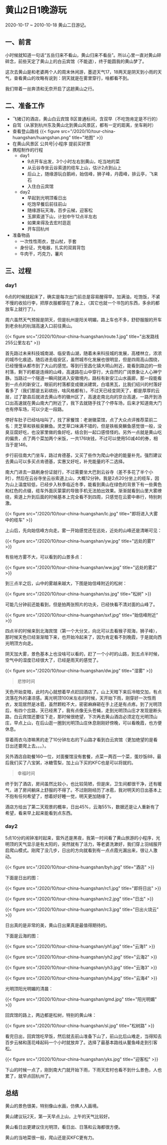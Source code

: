 # 黄山2日1晚游玩

2020-10-17 ~ 2010-10-18 黄山二日游记。

<!--more-->

## 一、前言

小时候就知道一句话“五岳归来不看山，黄山归来不看岳”。所以心里一直对黄山碎碎念，前些天定了黄山上的白云宾馆（不能退），终于能圆我的黄山梦了。

这次去黄山是和老婆两个人的周末休闲游，墨迹天气17，18两天是阴天到小雨的天气，查看黄山的攻略有说到：阴天就是在雾里穿行，啥都看不到。

我们带着一丝奔溃和无奈开启了这趟黄山之行。

## 二、准备工作

- 飞猪订的酒店，黄山白云宾馆 B区普通标间，含双早（不吃饱肯定是不行的）
- 自驾（从家到杭州东及黄山北到黄山风景区，都有一定的距离，坐车耗时）
- 查看登山路线
{{< figure src="/2020/10/tour-china-huangshan/huangshan.png" title="地图" >}}
- 在黄山风景区 公共号|小程序 提前买好票
- 携程制作的行程
  - day1
    - 9点开车出发，3个小时左右到黄山，吃当地的菜
    - 从云谷寺坐云谷索道的缆车上山，估计2点到山上
    - 后山上，随缘游玩白鹅岭，始信峰，狮子峰，丹霞峰，排云亭，飞来石
    - 入住白云宾馆
  - day2
    - 早起到光明顶看日出
    - 吃饱早餐后前往前山
    - 随缘游玩天海，百步云梯，迎客松
    - 玉屏索道下山，计划中午12点半左右
    - 如果来得及去宏村逛逛
    - 开车回杭州
- 准备物品
  - 一次性性雨衣，登山杖，手套
  - 身份证，充电器，扎实的双肩背包
  - 牛肉干，巧克力，薯片

## 三、过程

### day1

6点的时候就起床了，确实是每次出门前总是容易醒得早。加满油，吃饱饭，不紧不慢的收拾行李，把厚衣服都穿在了身上，（其它也就一个书包的东西，多余的都放车上就行了）。

周六虽然天气预报是阴天，但是杭州是阳关明媚，路上车也不多，舒舒服服的开车到老余杭的杭瑞高速入口前往黄山。

{{< figure src="/2020/10/tour-china-huangshan/route.1.jpg" title="出发路线 255公里左右" >}}

首先路过未来科技城南湖、临安青山湖，随着未来科技城的发展，高楼林立，浓浓的城市化痕迹。随后进去临安区，虽然城市化发展也很明显，但是四周高山围绕，已经慢慢从都市到了大山的感觉。等到行至昌化镇大明山附近，能看到路边的一些村落，剩下的都是连绵的山峰，高速路在山中穿行，大自然的广阔景象让人心神宁静。当路过一个隧道一瞬间就进入安徽境内，路标有新安江山水画廊，那一段能看到一点点的新安江，眼前的村落都变成徽派建筑，白墙黑瓦，比我们绍兴的村落好看多了（我们那是五彩缤纷，啥风格都有）。不过天已经变阴天了，都是厚厚的云层，过了歙县后就进去黄山市的徽州区了，高速走南北向的京台高速，一路开到汤口出高速就在黄山南大门附近了，我下去就随手找了个停车场，后来才知道南大门也有停车场，可以少走一段路。

停好车肚子已经咕咕叫了，找了家餐馆：老谢徽菜馆，点了大众点评推荐菜前二名：灵芝草和铁板臭鳜鱼。灵芝草口味满不错的，但是铁板臭鳜鱼感觉很一般，没臭豆腐好吃，也没家里做的鱼好吃，结合到一起口感怪怪的。另外一点就是黄山吃的偏贵，点了两个菜加两个米饭，一共176块钱，不过可以使用50减40的券，相当于是146。

步行前往南大门坐车，路过肯德基，又买了些作为爬山中途的能量补充。强烈建议去黄山可以多买点肯德基，实惠又好吃，补充能量的不二选择。

南大门进去一路刷身份证就行，不过需要坐大巴到云谷寺（差不多花了半个小时），然后在云谷寺坐云谷索道上山，大概12分钟。我是2点20分坐上的缆车，因为山上温度较低，已经步入秋季临近冬季，能看到黄山在绿色的背景下有一些黄色和红色的点缀，缆车外面灰蒙蒙的导致手机无法拍出效果。渐渐就看到山里大雾缭绕，索道上升到后面的时候基本上完全看不到四周，只感觉在云雾中串行，特别刺激。

{{< figure src="/2020/10/tour-china-huangshan/lc.jpg" title="即将进入大雾中的缆车" >}}

上山后，先向始信峰方向走。雾一开始感觉还在远处，近处的山峰还是清晰可见：

{{< figure src="/2020/10/tour-china-huangshan/yw.jpg" title="远处的雾1" >}}

有些地方雾不大，可以看到的山景多点：

{{< figure src="/2020/10/tour-china-huangshan/ww.jpg" title="远处的雾2" >}}

到三点半之后，山中的雾越来越大，下图是始信峰附近的松树：

{{< figure src="/2020/10/tour-china-huangshan/ss.jpg" title="松树" >}}

可能几分钟前还能看到，但是拍两张照片的功夫，已经快看不清对面的山峰了。

{{< figure src="/2020/10/tour-china-huangshan/sxf.jpg" title="始信峰附近" >}}

四点半的时候来到北海宾馆（第一个大分叉，向北可以去看猴子观海，狮子峰），那时候天色已经渐渐暗下来，也开始冷起来了，因为肯定看不到晚霞，于是就向西光明顶方向走。

阴天加大雾，景色基本上也没啥可以看的，赶了一个小时的山路，到五点半时候，空气中的湿度已经很大了，已经是雨天的感觉了。

{{< figure src="/2020/10/tour-china-huangshan/dw.jpg" title="湿雾" >}}

> 悲惨时间

天色开始变暗，此时内心就想着早点赶回酒店了。山上天暗下来后冷暗交加，有点流落在外的凄凉感。离光明顶100米左右的时候，天开始下雨，刚穿好一次性雨衣，发现居然是冰雹，虽然颗粒不大，密密麻麻砸在手上还是有点疼。到了光明顶后，有四个岔路，天已经黑了，我有点像无头苍蝇，走到光明顶山庄才发现是断头路，白云宾馆还要往下走，那时候很绝望，下次再去黄山酒店必须定在光明顶山庄，早点上山，在后山逛一圈到光明顶山庄休息刚刚好傍晚，可以看晚霞，也方便休息。

穿着雨衣乌漆嘛黑的走了10分钟左右的下山路才看到白云宾馆（更加绝望的是看日出还要爬上去。。。）。

另外酒店自助餐160一位，对面餐馆没有套餐，点菜一两百一个菜，蛋炒饭88，最后我们买了八宝粥，冰糖雪梨，加上山下买的KFC也是可以将就的。

> 幸福时间

终于到了酒店，房间虽然比较小，也比较简陋，但是床，卫生间都很干净，还有暖气，进了房间躺床上舒服的不得了。不过刚刚经历了冰雹，我对明天的日出基本上不抱有任何希望了，想着好好睡一觉，明天更加随缘了。

酒店方给出了第二天观景的概率，日出45%，云海55%，数据还是让人重新有了希望，看来早上起来能看到点东西。

### day2

5点10分的闹钟准时起来，窗外还是黑夜，我第一时间看了黄山旅游的小程序，光明顶的天气显示是有太阳的，突然就有了活力，等老婆洗漱好，我们穿上羽绒服开启爬山模式。刚爬了没几步，日出的方向就看到有一点点霞光漏出来，很让人激动。

{{< figure src="/2020/10/tour-china-huangshan/byh.jpg" title="酒店" >}}

下面是日出的图：

{{< figure src="/2020/10/tour-china-huangshan/rc1.jpg" title="即将日出" >}}

{{< figure src="/2020/10/tour-china-huangshan/rc2.jpg" title="日出" >}}

{{< figure src="/2020/10/tour-china-huangshan/rc3.jpg" title="日出火烧云" >}}

日出真的是非常的美，黄山日出果真是最值得期待的。

下面是云海的图：

{{< figure src="/2020/10/tour-china-huangshan/yh1.jpg" title="云海1" >}}

{{< figure src="/2020/10/tour-china-huangshan/yh2.jpg" title="云海2" >}}

{{< figure src="/2020/10/tour-china-huangshan/yh3.jpg" title="云海3" >}}

{{< figure src="/2020/10/tour-china-huangshan/yh4.jpg" title="云海4" >}}

光明顶阳光明媚的清晨：

{{< figure src="/2020/10/tour-china-huangshan/gmd.jpg" title="阳光明媚" >}}

回宾馆的路上，两边都是松树，特别的黄山味：

{{< figure src="/2020/10/tour-china-huangshan/sl.jpg" title="松树路" >}}

看完日出，回宾馆吃早饭，然后就去前山准备下山了，前山比后山难走，当得知去百步云梯和莲花峰起码一个小时就放弃了。选择了最基本路线从鳌鱼峰走到引客松。

{{< figure src="/2020/10/tour-china-huangshan/yks.jpg" title="迎客松" >}}

下山的时候一点了，刚到南大门就开始下雨，下雨天宏村也看不到什么景色，人也累了，就早点回杭州了。

## 总结

黄山的景色很美，特别像山水画，仿佛人入画境。

黄山建议玩2天，第一天早点上山，上午的天气比较好。

黄山看日出更建议住光明顶，看日出、日落和云海都很方便。

黄山的当地菜很一般，爬山还是买KFC更有力。

